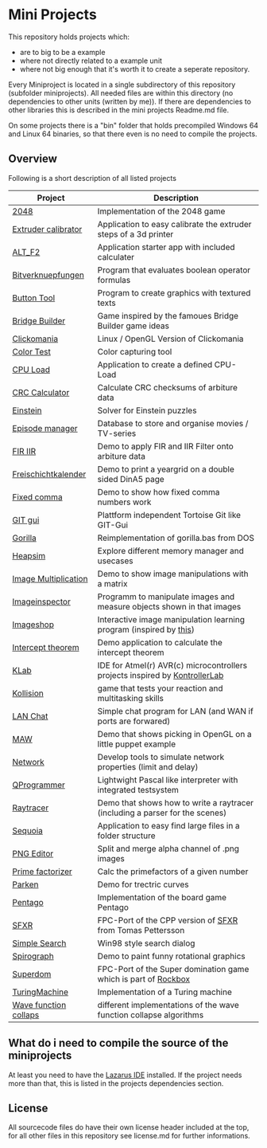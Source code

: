 # Mini Projects

This repository holds projects which:
* are to big to be a example
* where not directly related to a example unit
* where not big enough that it's worth it to create a seperate repository.

Every Miniproject is located in a single subdirectory of this repository (subfolder miniprojects). All needed files are within this directory (no dependencies to other units (written by me)). If there are dependencies to other libraries this is described in the mini projects Readme.md file.

On some projects there is a "bin" folder that holds precompiled Windows 64 and Linux 64 binaries, so that there even is no need to compile the projects.

## Overview
Following is a short description of all listed projects

| Project | Description |
| --- | ---|
| [2048](miniprojects/2048) | Implementation of the 2048 game |
| [Extruder calibrator](miniprojects/3D_Printer/Extruder_Calibrator) | Application to easy calibrate the extruder steps of a 3d printer |
| [ALT_F2](miniprojects/ALT_F2) | Application starter app with included calculater |
| [Bitverknuepfungen](miniprojects/Bitverknuepfungen) | Program that evaluates boolean operator formulas |
| [Button Tool](miniprojects/Button_Tool)| Program to create graphics with textured texts |
| [Bridge Builder](miniprojects/Bridge_Builder)| Game inspired by the famoues Bridge Builder game ideas |
| [Clickomania](miniprojects/Clickomania) | Linux / OpenGL Version of Clickomania |
| [Color Test](miniprojects/Color_Test) | Color capturing tool |
| [CPU Load](miniprojects/CPU_Load) | Application to create a defined CPU-Load |
| [CRC Calculator](miniprojects/CRC_Calculator) | Calculate CRC checksums of arbiture data |
| [Einstein](miniprojects/Einstein) | Solver for Einstein puzzles |
| [Episode manager](miniprojects/Episode_manager) | Database to store and organise movies / TV-series |
| [FIR IIR](miniprojects/FIR_IIR) | Demo to apply FIR and IIR Filter onto arbiture data |
| [Freischichtkalender](miniprojects/Freischichtkalender) | Demo to print a yeargrid on a double sided DinA5 page |
| [Fixed comma](miniprojects/Fixed_Comma) | Demo to show how fixed comma numbers work |
| [GIT gui](miniprojects/GIT_gui) | Plattform independent Tortoise Git like GIT-Gui |
| [Gorilla](miniprojects/Gorilla) | Reimplementation of gorilla.bas from DOS |
| [Heapsim](miniprojects/Heapsim) | Explore different memory manager and usecases |
| [Image Multiplication](miniprojects/Image_Multiplication) | Demo to show image manipulations with a matrix |
| [Imageinspector](miniprojects/Imageinspector) | Programm to manipulate images and measure objects shown in that images |
| [Imageshop](miniprojects/Imageshop) | Interactive image manipulation learning program (inspired by [this](https://github.com/sysrpl/Codebot.ImageShop)) |
| [Intercept theorem](miniprojects/Intercept_theorem) | Demo application to calculate the intercept theorem |
| [KLab](miniprojects/KLab/) | IDE for Atmel(r) AVR(c) microcontrollers projects inspired by [KontrollerLab](https://sourceforge.net/projects/kontrollerlab/)|
| [Kollision](miniprojects/Kollision) | game that tests your reaction and multitasking skills |
| [LAN Chat](miniprojects/LAN_Chat) | Simple chat program for LAN (and WAN if ports are forwared) |
| [MAW](miniprojects/MAW) | Demo that shows picking in OpenGL on a little puppet example |
| [Network](miniprojects/Network) | Develop tools to simulate network properties (limit and delay) |
| [QProgrammer](miniprojects/QProgrammer) | Lightwight Pascal like interpreter with integrated testsystem |
| [Raytracer](miniprojects/Raytracer) | Demo that shows how to write a raytracer (including a parser for the scenes) |
| [Sequoia](miniprojects/Sequoia) | Application to easy find large files in a folder structure |
| [PNG Editor](miniprojects/PNG_Editor) | Split and merge alpha channel of .png images |
| [Prime factorizer](miniprojects/Prime_factorizer/) | Calc the primefactors of a given number |
| [Parken](miniprojects/Parken) | Demo for trectric curves |
| [Pentago](miniprojects/Pentago) | Implementation of the board game Pentago |
| [SFXR](miniprojects/SFXR) | FPC-Port of the CPP version of [SFXR](https://www.drpetter.se/project_sfxr.html) from Tomas Pettersson |
| [Simple Search](miniprojects/Simple_Search) | Win98 style search dialog |
| [Spirograph](miniprojects/Spirograph) | Demo to paint funny rotational graphics |
| [Superdom](miniprojects/Superdom) | FPC-Port of the Super domination game which is part of [Rockbox](https://www.rockbox.org/) |
| [TuringMachine](miniprojects/TuringMachine) | Implementation of a Turing machine |
| [Wave function collaps](miniprojects/Wave_function_collapse/) | different implementations of the wave function collapse algorithms


## What do i need to compile the source of the miniprojects

At least you need to have the [Lazarus IDE](https://www.lazarus-ide.org/index.php?page=downloads) installed. If the project needs more than that, this is listed in the projects dependencies section.

## License
All sourcecode files do have their own license header included at the top, for all other files in this repository see license.md for further informations.
